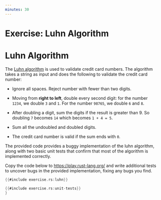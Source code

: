 ```yaml
---
minutes: 30
---
```


# Exercise: Luhn Algorithm

# Luhn Algorithm

The [Luhn algorithm](https://en.wikipedia.org/wiki/Luhn_algorithm) is used to
validate credit card numbers. The algorithm takes a string as input and does the
following to validate the credit card number:

- Ignore all spaces. Reject number with fewer than two digits.

- Moving from **right to left**, double every second digit: for the number
  `1234`, we double `3` and `1`. For the number `98765`, we double `6` and `8`.

- After doubling a digit, sum the digits if the result is greater than 9. So
  doubling `7` becomes `14` which becomes `1 + 4 = 5`.

- Sum all the undoubled and doubled digits.

- The credit card number is valid if the sum ends with `0`.

The provided code provides a buggy implementation of the luhn algorithm, along
with two basic unit tests that confirm that most of the algorithm is implemented
correctly.

Copy the code below to <https://play.rust-lang.org/> and write additional tests
to uncover bugs in the provided implementation, fixing any bugs you find.

```rust
{{#include exercise.rs:luhn}}

{{#include exercise.rs:unit-tests}}
}
```
